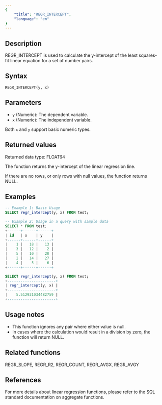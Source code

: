 ```yaml
---
{
    "title": "REGR_INTERCEPT",
    "language": "en"
}
---
```


## Description
REGR_INTERCEPT is used to calculate the y-intercept of the least squares-fit linear equation for a set of number pairs.

## Syntax
```
REGR_INTERCEPT(y, x)
```

## Parameters
- `y` (Numeric): The dependent variable.
- `x` (Numeric): The independent variable.

Both `x` and `y` support basic numeric types.

## Returned values
Returned data type: FLOAT64

The function returns the y-intercept of the linear regression line.

If there are no rows, or only rows with null values, the function returns NULL.

## Examples
```sql
-- Example 1: Basic Usage
SELECT regr_intercept(y, x) FROM test;

-- Example 2: Usage in a query with sample data
SELECT * FROM test;
+------+------+------+
| id   | x    | y    |
+------+------+------+
|    1 |   18 |   13 |
|    3 |   12 |    2 |
|    5 |   10 |   20 |
|    2 |   14 |   27 |
|    4 |    5 |    6 |
+------+------+------+

SELECT regr_intercept(y, x) FROM test;
+----------------------+
| regr_intercept(y, x) |
+----------------------+
|    5.512931034482759 |
+----------------------+
```

## Usage notes
- This function ignores any pair where either value is null.
- In cases where the calculation would result in a division by zero, the function will return NULL.

## Related functions
REGR_SLOPE, REGR_R2, REGR_COUNT, REGR_AVGX, REGR_AVGY

## References
For more details about linear regression functions, please refer to the SQL standard documentation on aggregate functions.
